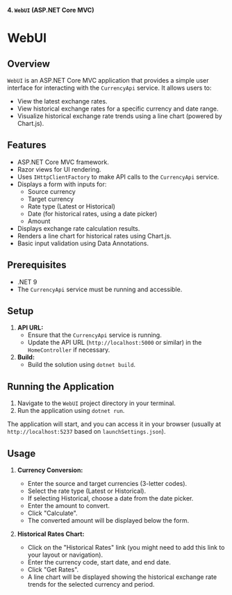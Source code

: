 **4. `WebUI` (ASP.NET Core MVC)**

# WebUI

## Overview

`WebUI` is an ASP.NET Core MVC application that provides a simple user interface for interacting with the `CurrencyApi` service. It allows users to:

-   View the latest exchange rates.
-   View historical exchange rates for a specific currency and date range.
-   Visualize historical exchange rate trends using a line chart (powered by Chart.js).

## Features

-   ASP.NET Core MVC framework.
-   Razor views for UI rendering.
-   Uses `IHttpClientFactory` to make API calls to the `CurrencyApi` service.
-   Displays a form with inputs for:
    -   Source currency
    -   Target currency
    -   Rate type (Latest or Historical)
    -   Date (for historical rates, using a date picker)
    -   Amount
-   Displays exchange rate calculation results.
-   Renders a line chart for historical rates using Chart.js.
-   Basic input validation using Data Annotations.

## Prerequisites

-   .NET 9
-   The `CurrencyApi` service must be running and accessible.

## Setup

1. **API URL:**
    -   Ensure that the `CurrencyApi` service is running.
    -   Update the API URL (`http://localhost:5000` or similar) in the `HomeController` if necessary.
2. **Build:**
    -   Build the solution using `dotnet build`.

## Running the Application

1. Navigate to the `WebUI` project directory in your terminal.
2. Run the application using `dotnet run`.

The application will start, and you can access it in your browser (usually at `http://localhost:5237` based on `launchSettings.json`).

## Usage

1. **Currency Conversion:**
    -   Enter the source and target currencies (3-letter codes).
    -   Select the rate type (Latest or Historical).
    -   If selecting Historical, choose a date from the date picker.
    -   Enter the amount to convert.
    -   Click "Calculate".
    -   The converted amount will be displayed below the form.

2. **Historical Rates Chart:**
    -   Click on the "Historical Rates" link (you might need to add this link to your layout or navigation).
    -   Enter the currency code, start date, and end date.
    -   Click "Get Rates".
    -   A line chart will be displayed showing the historical exchange rate trends for the selected currency and period.